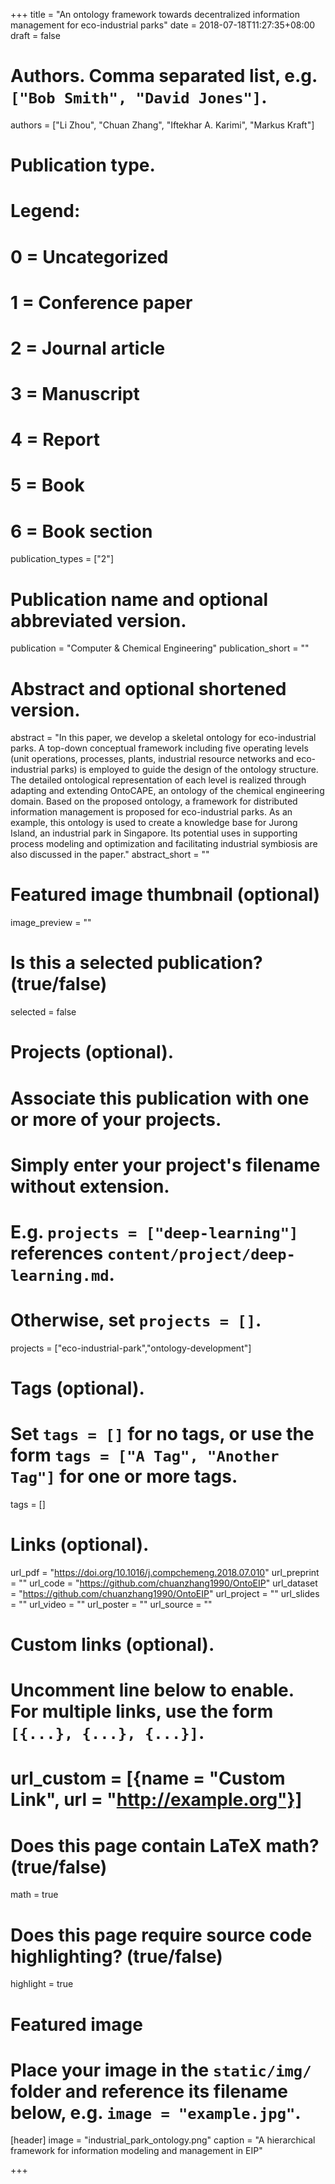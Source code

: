 +++
title = "An ontology framework towards decentralized information management for eco-industrial parks"
date = 2018-07-18T11:27:35+08:00
draft = false

# Authors. Comma separated list, e.g. `["Bob Smith", "David Jones"]`.
authors = ["Li Zhou", "Chuan Zhang", "Iftekhar A. Karimi", "Markus Kraft"]

# Publication type.
# Legend:
# 0 = Uncategorized
# 1 = Conference paper
# 2 = Journal article
# 3 = Manuscript
# 4 = Report
# 5 = Book
# 6 = Book section
publication_types = ["2"]

# Publication name and optional abbreviated version.
publication = "Computer & Chemical Engineering"
publication_short = ""

# Abstract and optional shortened version.
abstract = "In this paper, we develop a skeletal ontology for eco-industrial parks. A top-down conceptual framework including five operating levels (unit operations, processes, plants, industrial resource networks and eco-industrial parks) is employed to guide the design of the ontology structure. The detailed ontological representation of each level is realized through adapting and extending OntoCAPE, an ontology of the chemical engineering domain. Based on the proposed ontology, a framework for distributed information management is proposed for eco-industrial parks. As an example, this ontology is used to create a knowledge base for Jurong Island, an industrial park in Singapore. Its potential uses in supporting process modeling and optimization and facilitating industrial symbiosis are also discussed in the paper."
abstract_short = ""

# Featured image thumbnail (optional)
image_preview = ""

# Is this a selected publication? (true/false)
selected = false

# Projects (optional).
#   Associate this publication with one or more of your projects.
#   Simply enter your project's filename without extension.
#   E.g. `projects = ["deep-learning"]` references `content/project/deep-learning.md`.
#   Otherwise, set `projects = []`.
projects = ["eco-industrial-park","ontology-development"]

# Tags (optional).
#   Set `tags = []` for no tags, or use the form `tags = ["A Tag", "Another Tag"]` for one or more tags.
tags = []

# Links (optional).
url_pdf = "https://doi.org/10.1016/j.compchemeng.2018.07.010"
url_preprint = ""
url_code = "https://github.com/chuanzhang1990/OntoEIP"
url_dataset = "https://github.com/chuanzhang1990/OntoEIP"
url_project = ""
url_slides = ""
url_video = ""
url_poster = ""
url_source = ""

# Custom links (optional).
#   Uncomment line below to enable. For multiple links, use the form `[{...}, {...}, {...}]`.
# url_custom = [{name = "Custom Link", url = "http://example.org"}]

# Does this page contain LaTeX math? (true/false)
math = true

# Does this page require source code highlighting? (true/false)
highlight = true

# Featured image
# Place your image in the `static/img/` folder and reference its filename below, e.g. `image = "example.jpg"`.
[header]
image = "industrial_park_ontology.png"
caption = "A hierarchical framework for information modeling and management in EIP"

+++
